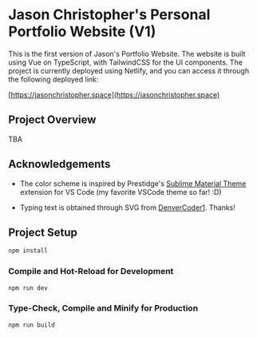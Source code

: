 # Jason Christopher's Personal Portfolio Website (V1)

This is the first version of Jason's Portfolio Website. The website is built using Vue on TypeScript, with TailwindCSS for the UI components. The project is currently deployed using Netlify, and you can access it through the following deployed link:

[https://jasonchristopher.space](https://jasonchristopher.space)

## Project Overview

TBA

## Acknowledgements

- The color scheme is inspired by Prestidge's [Sublime Material Theme](https://marketplace.visualstudio.com/items?itemName=jprestidge.theme-material-theme) extension for VS Code (my favorite VSCode theme so far! :D)

- Typing text is obtained through SVG from [DenverCoder1](https://github.com/DenverCoder1/readme-typing-svg). Thanks!

## Project Setup

```sh
npm install
```

### Compile and Hot-Reload for Development

```sh
npm run dev
```

### Type-Check, Compile and Minify for Production

```sh
npm run build
```
